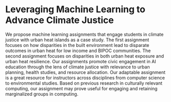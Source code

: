 # Leveraging Machine Learning to Advance Climate Justice

We propose machine learning assignments that engage students in climate justice with urban heat islands as a case study. The first assignment focuses on how disparities in the built environment lead to disparate outcomes in urban heat for low income and BIPOC communities. The second assignment focuses on disparities in both urban heat exposure and urban heat resilience. Our assignments promote civic engagement in AI education through the lens of climate justice with relevance to urban planning, health studies, and resource allocation. Our adaptable assignment is a great resource for instructors across disciplines from computer science to environmental studies. Based on previous research in culturally relevant computing, our assignment may prove useful for engaging and retaining marginalized groups in computing.
